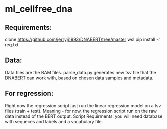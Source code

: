 # ml_cellfree_dna

## Requirements:
clone https://github.com/jerryji1993/DNABERT/tree/master
wsl
pip install -r req.txt

## Data:
Data files are the BAM files.
parse_data.py generates new tsv file that the DNABERT can work with, based on chosen data samples and metadata.

## For regression:
Right now the regression script just run the linear regression model on a tsv files (train + test). 
Meaning - for now, the regression script run on the raw data instead of the BERT output.
Script Requirments: you will need database with sequeces and labels and a vocabulary file.
